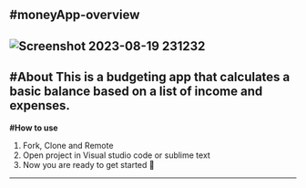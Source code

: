 **#moneyApp-overview**
---
![Screenshot 2023-08-19 231232](https://github.com/fatemehmaral/moneyApp/assets/135278518/9aea42e7-9cf6-4e08-934d-c63c1bf88805)
---
**#About**
This is a budgeting app that calculates a basic balance based on a list of income and expenses.
---
**#How to use**
1. Fork, Clone and Remote
2. Open project in Visual studio code or sublime text
3. Now you are ready to get started 🎉
---
